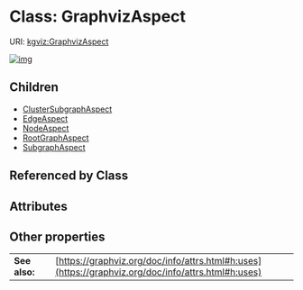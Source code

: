 
# Class: GraphvizAspect




URI: [kgviz:GraphvizAspect](https://w3id.org/kgviz/GraphvizAspect)


[![img](https://yuml.me/diagram/nofunky;dir:TB/class/[SubgraphAspect],[RootGraphAspect],[NodeAspect],[GraphvizAspect]^-[SubgraphAspect],[GraphvizAspect]^-[RootGraphAspect],[GraphvizAspect]^-[NodeAspect],[GraphvizAspect]^-[EdgeAspect],[GraphvizAspect]^-[ClusterSubgraphAspect],[EdgeAspect],[ClusterSubgraphAspect])](https://yuml.me/diagram/nofunky;dir:TB/class/[SubgraphAspect],[RootGraphAspect],[NodeAspect],[GraphvizAspect]^-[SubgraphAspect],[GraphvizAspect]^-[RootGraphAspect],[GraphvizAspect]^-[NodeAspect],[GraphvizAspect]^-[EdgeAspect],[GraphvizAspect]^-[ClusterSubgraphAspect],[EdgeAspect],[ClusterSubgraphAspect])

## Children

 * [ClusterSubgraphAspect](ClusterSubgraphAspect.md)
 * [EdgeAspect](EdgeAspect.md)
 * [NodeAspect](NodeAspect.md)
 * [RootGraphAspect](RootGraphAspect.md)
 * [SubgraphAspect](SubgraphAspect.md)

## Referenced by Class


## Attributes


## Other properties

|  |  |  |
| --- | --- | --- |
| **See also:** | | [https://graphviz.org/doc/info/attrs.html#h:uses](https://graphviz.org/doc/info/attrs.html#h:uses) |

